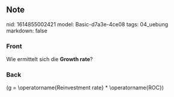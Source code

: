 ## Note
nid: 1614855002421
model: Basic-d7a3e-4ce08
tags: 04_uebung
markdown: false

### Front
Wie ermittelt sich die <b>Growth rate</b>?

### Back
\(g = \operatorname{Reinvestment rate} * \operatorname{ROC}\)

